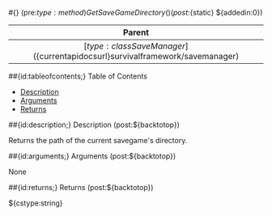 #{} (pre:${type:method}) GetSaveGameDirectory() (post:${static} ${addedin:0})

| Parent |
| :---: |
| [${type:class} SaveManager](${currentapidocsurl}survivalframework/savemanager) |

##{id:tableofcontents;} Table of Contents

- [Description](#description)
- [Arguments](#arguments)
- [Returns](#returns)

##{id:description;} Description (post:${backtotop})

Returns the path of the current savegame's directory.

##{id:arguments;} Arguments (post:${backtotop})

None

##{id:returns;} Returns (post:${backtotop})

${cstype:string}